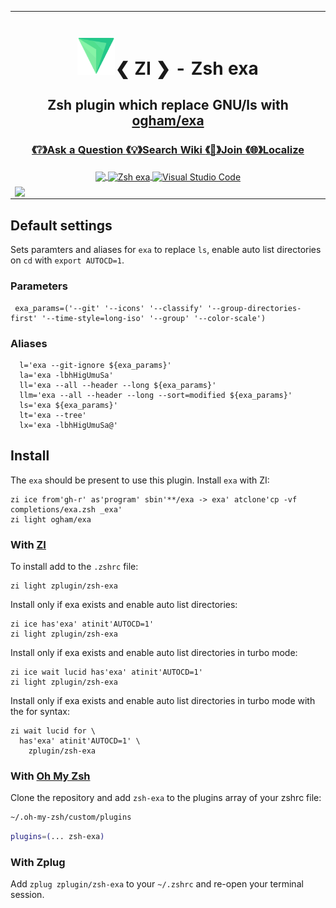<div align="center">
  <table style="width:100%;height:auto">
    <tr><td align="center">
  <h1>
   <a title="❮ Zsh exa ❯" target="_self" href="https://github.com/z-shell/zsh-exa">
  <img style="width:60px;height:60px"
    src="https://raw.githubusercontent.com/z-shell/zi/main/docs/images/favicon.svg"
    alt="Logo" /></a>❮ ZI ❯ - Zsh exa
  </h1>
  <h2>
  Zsh plugin which replace GNU/ls with <a target="_self" href="https://github.com/ogham/exa">ogham/exa</a>
  </h2>
<h3>
  <a href="https://github.com/orgs/z-shell/discussions/">《❔》Ask a Question </a>
  <a href="https://z.digitalclouds.dev/search/">《💡》Search Wiki </a>
  <a href="https://github.com/z-shell/community/issues/new?assignees=&labels=%F0%9F%91%A5+member&template=membership.yml&title=team%3A+">《💜》Join </a>
  <a href="https://digitalclouds.crowdin.com/z-shell/">《🌐》Localize </a>
</h3></td></tr>
<tr>
<td align="center">
  <a title="Crowdin" target="_self" href="https://crowdin.digitalclouds.dev/z-shell">
    <img align="center" src="https://badges.crowdin.net/e/f108c12713ee8526ac878d5671ad6e29/localized.svg" />
  </a>
  <a title="zsh-exa" target="_self" href="https://github.com/z-shell/zsh-exa/">
    <img align="center" src="https://img.shields.io/badge/--019733?logo=vim" alt="Zsh exa" />
  </a>
  <a title="zsh-exa" target="_self" href="https://open.vscode.dev/z-shell/zsh-exa/">
    <img
      align="center"
      src="https://img.shields.io/badge/--007ACC?logo=visual%20studio%20code&logoColor=ffffff"
      alt="Visual Studio Code"
    />
  </a>
</td>
</tr>
<tr><td><img align="center" style="width:100%;height:auto" src="https://user-images.githubusercontent.com/59910950/165784269-3a8a8bfe-f291-4a33-aac9-1afa2b7b767f.png" />
</td></tr></table></div>

## Default settings

Sets paramters and aliases for `exa` to replace `ls`, enable auto list directories on `cd` with `export AUTOCD=1`.

### Parameters

```shell
 exa_params=('--git' '--icons' '--classify' '--group-directories-first' '--time-style=long-iso' '--group' '--color-scale')
```

### Aliases

```shell
  l='exa --git-ignore ${exa_params}'
  la='exa -lbhHigUmuSa'
  ll='exa --all --header --long ${exa_params}'
  llm='exa --all --header --long --sort=modified ${exa_params}'
  ls='exa ${exa_params}'
  lt='exa --tree'
  lx='exa -lbhHigUmuSa@'
```

## Install

The `exa` should be present to use this plugin. Install `exa` with ZI:

```shell
zi ice from'gh-r' as'program' sbin'**/exa -> exa' atclone'cp -vf completions/exa.zsh _exa'
zi light ogham/exa
```

### With [ZI](https://github.com/z-shell/zi)

To install add to the `.zshrc` file:

```shell
zi light zplugin/zsh-exa
```

Install only if exa exists and enable auto list directories:

```shell
zi ice has'exa' atinit'AUTOCD=1'
zi light zplugin/zsh-exa
```

Install only if exa exists and enable auto list directories in turbo mode:

```shell
zi ice wait lucid has'exa' atinit'AUTOCD=1'
zi light zplugin/zsh-exa
```

Install only if exa exists and enable auto list directories in turbo mode with the for syntax:

```shell
zi wait lucid for \
  has'exa' atinit'AUTOCD=1' \
    zplugin/zsh-exa
```

### With [Oh My Zsh](https://ohmyz.sh/)

Clone the repository and add `zsh-exa` to the plugins array of your zshrc file:

```sh
~/.oh-my-zsh/custom/plugins
```

```sh
plugins=(... zsh-exa)
```

### With Zplug

Add `zplug zplugin/zsh-exa` to your `~/.zshrc` and re-open your terminal session.
